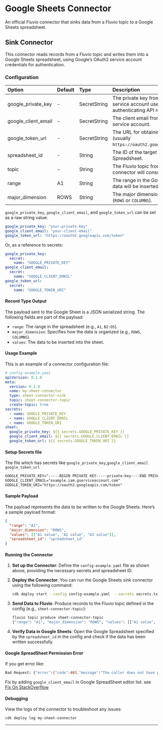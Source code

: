
# Google Sheets Connector
An official Fluvio connector that sinks data from a Fluvio topic to a Google Sheets spreadsheet.

## Sink Connector
This connector reads records from a Fluvio topic and writes them into a Google Sheets spreadsheet, using Google’s OAuth2 service account credentials for authentication.

### Configuration
| Option              | Default  | Type           | Description                                                                                                           |
|:--------------------|:---------|:---------------|:----------------------------------------------------------------------------------------------------------------------|
| google_private_key   | -        | SecretString   | The private key from the Google service account used for authenticating API requests.                                 |
| google_client_email  | -        | SecretString   | The client email from the Google service account.                                                                     |
| google_token_url     | -        | SecretString   | The URL for obtaining OAuth2 tokens (usually `https://oauth2.googleapis.com/token`).                                  |
| spreadsheet_id       | -        | String         | The ID of the target Google Spreadsheet.                                                                              |
| topic               | -        | String         | The Fluvio topic from which the connector will consume events.                                                        |
| range               | A1       | String         | The range in the Google Sheet where data will be inserted.                                                            |
| major_dimension      | ROWS     | String         | The major dimension for writing data (`ROWS` or `COLUMNS`).                                                           |

`google_private_key`, `google_client_email`, and `google_token_url` can be set as a raw string value:
```yaml
google_private_key: "your-private-key"
google_client_email: "your-client-email"
google_token_url: "https://oauth2.googleapis.com/token"
```

Or, as a reference to secrets:
```yaml
google_private_key:
  secret:
    name: "GOOGLE_PRIVATE_KEY"
google_client_email:
  secret:
    name: "GOOGLE_CLIENT_EMAIL"
google_token_url:
  secret:
    name: "GOOGLE_TOKEN_URI"
```

#### Record Type Output
The payload sent to the Google Sheet is a JSON serialized string. The following fields are part of the payload:
- `range`: The range in the spreadsheet (e.g., `A1`, `B2:D5`).
- `major_dimension`: Specifies how the data is organized (e.g., `ROWS`, `COLUMNS`).
- `values`: The data to be inserted into the sheet.
  
#### Usage Example
This is an example of a connector configuration file:

```yaml
# config-example.yaml
apiVersion: 0.1.0
meta:
  version: 0.1.0
  name: my-sheet-connector
  type: sheet-connector-sink
  topic: sheet-connector-topic
  create-topic: true
secrets:
  - name: GOOGLE_PRIVATE_KEY
  - name: GOOGLE_CLIENT_EMAIL
  - name: GOOGLE_TOKEN_URI  
sheet:
  google_private_key: ${{ secrets.GOOGLE_PRIVATE_KEY }}
  google_client_email: ${{ secrets.GOOGLE_CLIENT_EMAIL }}
  google_token_url: ${{ secrets.GOOGLE_TOKEN_URI }}
```

#### Setup Secrets file
The file which has secrets like `google_private_key`,`google_client_email`
`google_token_url`
```txt
GOOGLE_PRIVATE_KEY="-----BEGIN PRIVATE KEY-----private-key----END PRIVATE KEY-----\n"
GOOGLE_CLIENT_EMAIL="example.iam.gserviceaccount.com"
GOOGLE_TOKEN_URI="https://oauth2.googleapis.com/token"
```


#### Sample Payload
The payload represents the data to be written to the Google Sheets. Here’s a sample payload format:

```json
{
  "range": "A1",
  "major_dimension": "ROWS",
  "values": [["A1 value", "A2 value", "A3 value"]],
  "spreadsheet_id": "spreadsheet_id"
}
```

#### Running the Connector
1. **Set up the Connector**:
   Define the `config-example.yaml` file as shown above, providing the necessary secrets and spreadsheet ID.
   
2. **Deploy the Connector**:
   You can run the Google Sheets sink connector using the following command:
   
   ```bash
   cdk deploy start --config config-example.yaml  --secrets secrets.txt
   ```

3. **Send Data to Fluvio**:
   Produce records to the Fluvio topic defined in the config (e.g., `sheet-connector-topic`):

   ```bash
   fluvio topic produce sheet-connector-topic
   {"range": "A1", "major_dimension": "ROWS", "values": [["A1 value", "A2 value", "A3 value"]]}
   ```

4. **Verify Data in Google Sheets**:
   Open the Google Spreadsheet specified by the `spreadsheet_id` in the config and check if the data has been written successfully.


#### Google SpreadSheet Permission Error
If you get error like:
```bash
Bad Request: {"error":{"code":403,"message":"The caller does not have permission","status":"PERMISSION_DENIED"}}
```
Fix by adding `google_client_email` in Google SpreadSheet editor list. see 
[Fix On StackOverflow](https://stackoverflow.com/questions/38949318/google-sheets-api-returns-the-caller-does-not-have-permission-when-using-serve)  

#### Debugging
View the logs of the connector to troubleshoot any issues:
```bash
cdk deploy log my-sheet-connector
```

--- 
